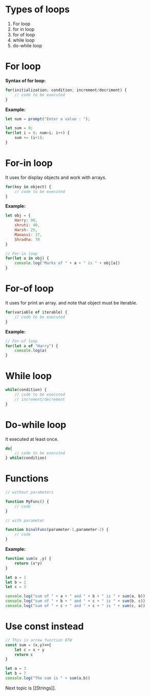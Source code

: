 # Types of loops

1. For loop
2. for in loop
3. for of loop
4. while loop
5. do-while loop

# For loop

**Syntax of for loop:**
```javascript
for(initialization; condition; increment/decriment) {
	// code to be executed
}
```

**Example:**
```js
let num = prompt("Enter a value : ");

let sum = 0;
for(let i = 0; num>i; i++) {
    sum += (i+1);
}
```

# For-in loop

It uses for display objects and work with arrays.
```js
for(key in object) {
	// code to be executed
}
```

**Example:**
```js
let obj = {
    Harry: 90,
    shruti: 40,
    Harsh: 25,
    Manasvi: 37,
    Shradha: 70
}

// For-in loop
for(let a in obj) {
    console.log("Marks of " + a + " is " + obj[a])
}
```

# For-of loop

It uses for print an array. and note that object must be iterable.
```js
for(variable of iterable) {
	// code to be executed
}
```

**Example:**
```js
// For-of loop
for(let a of "Harry") {
    console.log(a)
}
```

# While loop

```js
while(condition) {
	// code to be executed
	// increment/decrement
}
```

# Do-while loop

It executed at least once.
```js
do{
	// code to be executed
} while(condition)
```

# Functions

```js
// without parameters

function MyFunc() {
	// code
}

// with parameter

function binalFunc(parameter-1,parameter-2) {
	// code
}
```

**Example:**

```js
function sum(x ,y) {
	return (x*y)
}

let a = 1
let b = 2
let c = 3

console.log("sum of " + a + " and " + b + " is " + sum(a, b))
console.log("sum of " + b + " and " + c + " is " + sum(b, c))
console.log("sum of " + c + " and " + c + " is " + sum(c, a))
```

# Use const instead

```js
// This is arrow function BTW
const sum = (x,y)=>{
	let c = x + y
	return c
}

let a = 3
let b = 7
console.log("The sum is " + sum(a,b))
```

Next topic is [[Strings]].